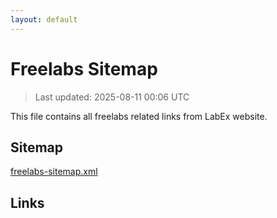 ```yaml
---
layout: default
---
```


# Freelabs Sitemap

> Last updated: 2025-08-11 00:06 UTC

This file contains all freelabs related links from LabEx website.

## Sitemap

[freelabs-sitemap.xml](https://labex.io/freelabs-sitemap.xml)

## Links

